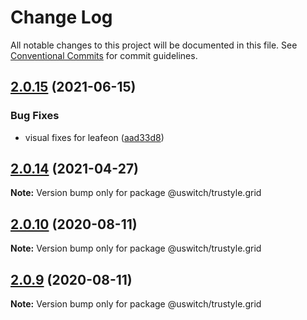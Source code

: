 # Change Log

All notable changes to this project will be documented in this file.
See [Conventional Commits](https://conventionalcommits.org) for commit guidelines.

## [2.0.15](https://github.com/uswitch/trustyle/compare/@uswitch/trustyle.grid@2.0.14...@uswitch/trustyle.grid@2.0.15) (2021-06-15)


### Bug Fixes

* visual fixes for leafeon ([aad33d8](https://github.com/uswitch/trustyle/commit/aad33d8))





## [2.0.14](https://github.com/uswitch/trustyle/compare/@uswitch/trustyle.grid@2.0.13...@uswitch/trustyle.grid@2.0.14) (2021-04-27)

**Note:** Version bump only for package @uswitch/trustyle.grid





## [2.0.10](https://github.com/uswitch/trustyle/compare/@uswitch/trustyle.grid@2.0.9...@uswitch/trustyle.grid@2.0.10) (2020-08-11)

**Note:** Version bump only for package @uswitch/trustyle.grid





## [2.0.9](https://github.com/uswitch/trustyle/compare/@uswitch/trustyle.grid@2.0.8...@uswitch/trustyle.grid@2.0.9) (2020-08-11)

**Note:** Version bump only for package @uswitch/trustyle.grid
